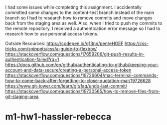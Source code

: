 I had some issues while completing this assignment. I accidentally committed some changes to the content-test branch instead of the main branch so I had to research how to remove commits and move changes back from the staging area as well. Also, when I tried to push my commits to the remote repository, I received a authentication error message so I had to research how to use personal access tokens.


Outside Resources:
https://codepen.io/g13nn/pen/eHGEF
https://css-tricks.com/snippets/css/a-guide-to-flexbox/
https://stackoverflow.com/questions/17659206/git-push-results-in-authentication-failed?rq=1
https://docs.github.com/en/github/authenticating-to-github/keeping-your-account-and-data-secure/creating-a-personal-access-token
https://stackoverflow.com/questions/19726604/mac-terminal-commands-how-to-come-back-after-forgetting-to-close-quotation-mar/19726628
https://www.git-tower.com/learn/git/faq/undo-last-commit/
https://stackoverflow.com/questions/19730565/how-to-remove-files-from-git-staging-area
# m1-hw1-hassler-rebecca